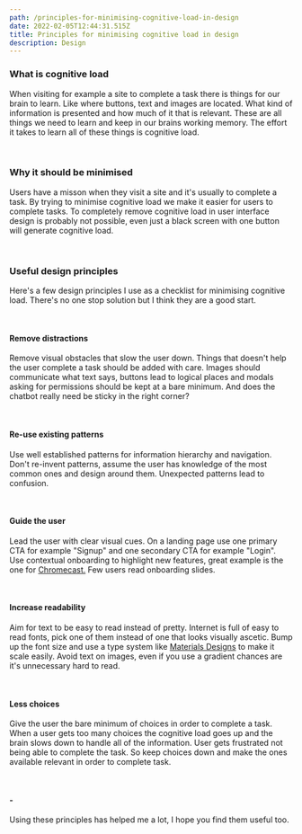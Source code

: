 ```yaml
---
path: /principles-for-minimising-cognitive-load-in-design
date: 2022-02-05T12:44:31.515Z
title: Principles for minimising cognitive load in design
description: Design
---
```

### What is cognitive load

When visiting for example a site to complete a task there is things for our brain to learn. Like where buttons, text and images are located. What kind of information is presented and how much of it that is relevant. These are all things we need to learn and keep in our brains working memory. The effort it takes to learn all of these things is cognitive load.

<br />

### Why it should be minimised

Users have a misson when they visit a site and it's usually to complete a task. By trying to minimise cognitive load we make it easier for users to complete tasks. To completely remove cognitive load in user interface design is probably not possible, even just a black screen with one button will generate cognitive load.

<br />

### Useful design principles

Here's a few design principles I use as a checklist for minimising cognitive load. There's no one stop solution but I think they are a good start.

<br />

#### Remove distractions

Remove visual obstacles that slow the user down. Things that doesn't help the user complete a task should be added with care. Images should communicate what text says, buttons lead to logical places and modals asking for permissions should be kept at a bare minimum. And does the chatbot really need be sticky in the right corner?

<br />

#### Re-use existing patterns

Use well established patterns for information hierarchy and navigation. Don't re-invent patterns, assume the user has knowledge of the most common ones and design around them. Unexpected patterns lead to confusion.

<br />

#### Guide the user

Lead the user with clear visual cues. On a landing page use one primary CTA for example "Signup" and one secondary CTA for example "Login". Use contextual onboarding to highlight new features, great example is the one for [Chromecast.](https://developers.google.com/cast/docs/design_checklist/cast-button#prompting) Few users read onboarding slides.

<br />

#### Increase readability

Aim for text to be easy to read instead of pretty. Internet is full of easy to read fonts, pick one of them instead of one that looks visually ascetic. Bump up the font size and use a type system like [Materials Designs](https://material.io/design/typography/the-type-system.html#type-scale) to make it scale easily. Avoid text on images, even if you use a gradient chances are it's unnecessary hard to read.

<br />

#### Less choices

Give the user the bare minimum of choices in order to complete a task. When a user gets too many choices the cognitive load goes up and the brain slows down to handle all of the information. User gets frustrated not being able to complete the task. So keep choices down and make the ones available relevant in order to complete task.

<br />

#### \-

Using these principles has helped me a lot, I hope you find them useful too.